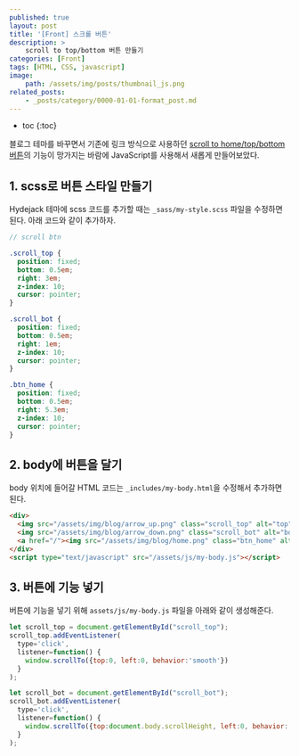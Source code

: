 ```yaml
---
published: true
layout: post
title: '[Front] 스크롤 버튼'
description: >
    scroll to top/bottom 버튼 만들기
categories: [Front]
tags: [HTML, CSS, javascript]
image:
    path: /assets/img/posts/thumbnail_js.png
related_posts:
    - _posts/category/0000-01-01-format_post.md
---
```

* toc
{:toc}

블로그 테마를 바꾸면서 기존에 링크 방식으로 사용하던 [scroll to home/top/bottom 버튼](/framework/blog_customizing/#2-단축-버튼-만들기)의 기능이 망가지는 바람에 JavaScript를 사용해서 새롭게 만들어보았다.  

## 1. scss로 버튼 스타일 만들기

Hydejack 테마에 scss 코드를 추가할 때는 `_sass/my-style.scss` 파일을 수정하면 된다. 아래 코드와 같이 추가하자.  

```scss
// scroll btn

.scroll_top {
  position: fixed;
  bottom: 0.5em;
  right: 3em;
  z-index: 10;
  cursor: pointer;
}

.scroll_bot {
  position: fixed;
  bottom: 0.5em;
  right: 1em;
  z-index: 10;
  cursor: pointer;
}

.btn_home {
  position: fixed;
  bottom: 0.5em;
  right: 5.3em;
  z-index: 10;
  cursor: pointer;
}
```

## 2. body에 버튼을 달기

body 위치에 들어갈 HTML 코드는 `_includes/my-body.html`을 수정해서 추가하면 된다.  

```html
<div>
  <img src="/assets/img/blog/arrow_up.png" class="scroll_top" alt="top" id="scroll_top">
  <img src="/assets/img/blog/arrow_down.png" class="scroll_bot" alt="bottom" id="scroll_bot">
  <a href="/"><img src="/assets/img/blog/home.png" class="btn_home" alt="home"></a>
</div>
<script type="text/javascript" src="/assets/js/my-body.js"></script>
```

## 3. 버튼에 기능 넣기

버튼에 기능을 넣기 위해 `assets/js/my-body.js` 파일을 아래와 같이 생성해준다.  

```javascript
let scroll_top = document.getElementById("scroll_top");
scroll_top.addEventListener(
  type='click',
  listener=function() {
    window.scrollTo({top:0, left:0, behavior:'smooth'})
  }
);

let scroll_bot = document.getElementById("scroll_bot");
scroll_bot.addEventListener(
  type='click',
  listener=function() {
    window.scrollTo({top:document.body.scrollHeight, left:0, behavior:'smooth'})
  }
);
```
